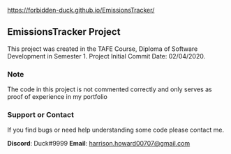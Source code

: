 <https://forbidden-duck.github.io/EmissionsTracker/>
## EmissionsTracker Project

This project was created in the TAFE Course, Diploma of Software Development in Semester 1.
Project Initial Commit Date: 02/04/2020.

### Note

The code in this project is not commented correctly and only serves as proof of experience in my portfolio

### Support or Contact

If you find bugs or need help understanding some code please contact me.

**Discord**: Duck#9999
**Email**: harrison.howard00707@gmail.com
